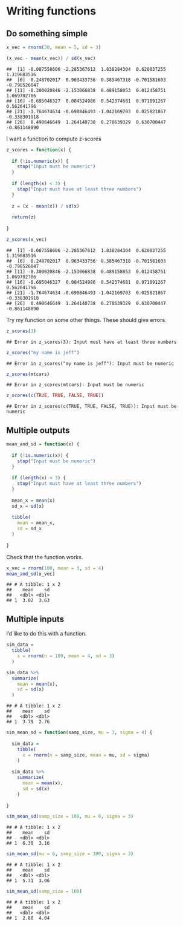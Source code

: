 Writing functions
================

## Do something simple

``` r
x_vec = rnorm(30, mean = 5, sd = 3)

(x_vec - mean(x_vec)) / sd(x_vec)
```

    ##  [1] -0.087558606 -2.285367612  1.838284304  0.620837255  1.319683516
    ##  [6]  0.248702017  0.963433756  0.385467318 -0.701581603 -0.798526047
    ## [11] -0.300020846 -2.153066838  0.489158053  0.012458751  1.069702786
    ## [16] -0.695046327  0.004524986  0.542374681  0.971091267  0.562641796
    ## [21] -1.764674634 -0.690846493 -1.042169703  0.025821867 -0.338301918
    ## [26]  0.490646649  1.264140738  0.278639329  0.630700447 -0.861148890

I want a function to compute z-scores

``` r
z_scores = function(x) {
  
  if (!is.numeric(x)) {
    stop("Input must be numeric")
  }
  
  if (length(x) < 3) {
    stop("Input must have at least three numbers")
  }
  
  z = (x - mean(x)) / sd(x)
  
  return(z)
  
}

z_scores(x_vec)
```

    ##  [1] -0.087558606 -2.285367612  1.838284304  0.620837255  1.319683516
    ##  [6]  0.248702017  0.963433756  0.385467318 -0.701581603 -0.798526047
    ## [11] -0.300020846 -2.153066838  0.489158053  0.012458751  1.069702786
    ## [16] -0.695046327  0.004524986  0.542374681  0.971091267  0.562641796
    ## [21] -1.764674634 -0.690846493 -1.042169703  0.025821867 -0.338301918
    ## [26]  0.490646649  1.264140738  0.278639329  0.630700447 -0.861148890

Try my function on some other things. These should give errors.

``` r
z_scores(3)
```

    ## Error in z_scores(3): Input must have at least three numbers

``` r
z_scores("my name is jeff")
```

    ## Error in z_scores("my name is jeff"): Input must be numeric

``` r
z_scores(mtcars)
```

    ## Error in z_scores(mtcars): Input must be numeric

``` r
z_scores(c(TRUE, TRUE, FALSE, TRUE))
```

    ## Error in z_scores(c(TRUE, TRUE, FALSE, TRUE)): Input must be numeric

## Multiple outputs

``` r
mean_and_sd = function(x) {
  
  if (!is.numeric(x)) {
    stop("Input must be numeric")
  }
  
  if (length(x) < 3) {
    stop("Input must have at least three numbers")
  }
  
  mean_x = mean(x)
  sd_x = sd(x)
  
  tibble(
    mean = mean_x,
    sd = sd_x
  )
  
}
```

Check that the function works.

``` r
x_vec = rnorm(100, mean = 3, sd = 4)
mean_and_sd(x_vec)
```

    ## # A tibble: 1 x 2
    ##    mean    sd
    ##   <dbl> <dbl>
    ## 1  3.02  3.63

## Multiple inputs

I’d like to do this with a function.

``` r
sim_data = 
  tibble(
    x = rnorm(n = 100, mean = 4, sd = 3)
  )

sim_data %>% 
  summarize(
    mean = mean(x),
    sd = sd(x)
  )
```

    ## # A tibble: 1 x 2
    ##    mean    sd
    ##   <dbl> <dbl>
    ## 1  3.79  2.76

``` r
sim_mean_sd = function(samp_size, mu = 3, sigma = 4) {
  
  sim_data = 
    tibble(
      x = rnorm(n = samp_size, mean = mu, sd = sigma)
    )
  
  sim_data %>% 
    summarize(
      mean = mean(x),
      sd = sd(x)
    )
  
}

sim_mean_sd(samp_size = 100, mu = 6, sigma = 3)
```

    ## # A tibble: 1 x 2
    ##    mean    sd
    ##   <dbl> <dbl>
    ## 1  6.30  3.16

``` r
sim_mean_sd(mu = 6, samp_size = 100, sigma = 3)
```

    ## # A tibble: 1 x 2
    ##    mean    sd
    ##   <dbl> <dbl>
    ## 1  5.71  3.06

``` r
sim_mean_sd(samp_size = 100)
```

    ## # A tibble: 1 x 2
    ##    mean    sd
    ##   <dbl> <dbl>
    ## 1  2.80  4.04
